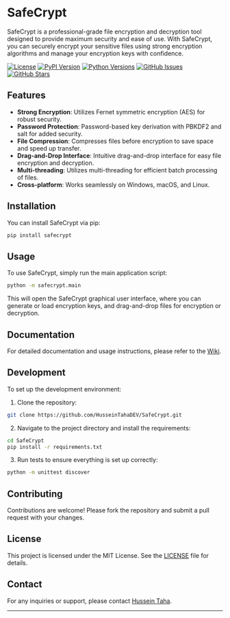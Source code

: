 # SafeCrypt

SafeCrypt is a professional-grade file encryption and decryption tool designed to provide maximum security and ease of use. With SafeCrypt, you can securely encrypt your sensitive files using strong encryption algorithms and manage your encryption keys with confidence.

[![License](https://img.shields.io/badge/license-MIT-blue.svg)](https://github.com/HusseinTahaDEV/SafeCrypt/blob/main/LICENSE)
[![PyPI Version](https://img.shields.io/pypi/v/safecrypt.svg)](https://pypi.org/project/safecrypt/)
[![Python Versions](https://img.shields.io/pypi/pyversions/safecrypt.svg)](https://pypi.org/project/safecrypt/)
[![GitHub Issues](https://img.shields.io/github/issues/HusseinTahaDEV/SafeCrypt.svg)](https://github.com/HusseinTahaDEV/SafeCrypt/issues)
[![GitHub Stars](https://img.shields.io/github/stars/yourusername/SafeCrypt.svg)](https://github.com/HusseinTahaDEV/SafeCrypt/stargazers)

## Features

- **Strong Encryption**: Utilizes Fernet symmetric encryption (AES) for robust security.
- **Password Protection**: Password-based key derivation with PBKDF2 and salt for added security.
- **File Compression**: Compresses files before encryption to save space and speed up transfer.
- **Drag-and-Drop Interface**: Intuitive drag-and-drop interface for easy file encryption and decryption.
- **Multi-threading**: Utilizes multi-threading for efficient batch processing of files.
- **Cross-platform**: Works seamlessly on Windows, macOS, and Linux.

## Installation

You can install SafeCrypt via pip:

```bash
pip install safecrypt
```

## Usage

To use SafeCrypt, simply run the main application script:

```bash
python -m safecrypt.main
```

This will open the SafeCrypt graphical user interface, where you can generate or load encryption keys, and drag-and-drop files for encryption or decryption.

## Documentation

For detailed documentation and usage instructions, please refer to the [Wiki](https://github.com/HusseinTahaDEV/SafeCrypt/wiki).

## Development

To set up the development environment:

1. Clone the repository:
```bash
git clone https://github.com/HusseinTahaDEV/SafeCrypt.git
```

2. Navigate to the project directory and install the requirements:
```bash
cd SafeCrypt
pip install -r requirements.txt
```

3. Run tests to ensure everything is set up correctly:
```bash
python -m unittest discover
```

## Contributing

Contributions are welcome! Please fork the repository and submit a pull request with your changes.

## License

This project is licensed under the MIT License. See the [LICENSE](LICENSE) file for details.

## Contact

For any inquiries or support, please contact [Hussein Taha](mailto:ceo.husseintaha@gmail.com).

---
